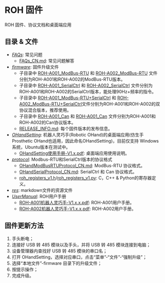 # ROH 固件

ROH 固件、协议文档和桌面端应用

## 目录 & 文件

- *[FAQs](FAQs)*: 常见问题
  - [FAQs_CN.md](FAQs/FAQs_CN.md): 常见问题解答
- *[firmware](firmware)*: 固件升级文件
  - 子目录中 [ROH-A001_ModBus-RTU](firmware/ROH-A001/ModBus-RTU) 和 [ROH-A002_ModBus-RTU](firmware/ROH-A002/ModBus-RTU) 文件分别为ROH-A001和ROH-A002的ModBus-RTU版本。
  - 子目录中 [ROH-A001_SerialCtrl](firmware/ROH-A001/SerialCtrl) 和 [ROH-A002_SerialCtrl](firmware/ROH-A002/SerialCtrl) 文件分别为ROH-A001和ROH-A002的SerialCtrl版本，能处理90Hz+频率的指令。
  - 子目录中 [ROH-A001_ModBus-RTU+SerialCtrl](firmware/ROH-A001/ModBus-RTU+SerialCtrl) 和 [ROH-A002_ModBus-RTU+SerialCtrl](firmware/ROH-A001/ModBus-RTU+SerialCtrl)文件分别为ROH-A001和ROH-A002的双协议混合版本，推荐使用。
  - 子目录中 [ROH-A001_Can](firmware/ROH-A001/Can) 和 [ROH-A001_Can](firmware/ROH-A001/Can) 文件分别为ROH-A001和ROH-A002的Can协议版本。
  - [RELEASE_INFO.md](firmware/RELEASE_INFO.md): 每个固件版本的发布信息。
- *[OHandSetting](OHandSetting)*: 机器人灵巧手(Robotic OHand)的桌面端应用(仿生手Prosthetic OHand也适用，因此命名OHandSetting)，目前仅支持 Windows 系统，Ubuntu版本在测试中。
  - [OHandSetting使用手册-V1.x.pdf](OHandSetting/OHandSetting使用手册-V1.1.pdf): 桌面端应用使用说明。
- *[protocol](protocol)*: Modbus-RTU和SerialCtrl版本的协议格式
  - [OHandModBusRTUProtocol_CN.md](protocol/OHandModBusRTUProtocol_CN.md): ModBus-RTU 协议格式。
  - [OHandSerialProtocol_CN.md](protocol/OHandSerialProtocol_CN.md): SerialCtrl 和 Can 协议格式。
  - [roh_registers_v1.h](protocol/roh_registers_v1.h)/[roh_registers_v1.py](protocol/roh_registers_v1.py): C，C++ & Python的寄存器定义。
- *[res](res)*: markdown文件的资源文件
- *[UserManual](UserManual)*: ROH用户手册
  - [ROH-A001机器人灵巧手-V1.x.x.pdf](UserManual/ROH-A001机器人灵巧手-V1.3.0.pdf): ROH-A001用户手册。
  - [ROH-A002机器人灵巧手-V1.x.x.pdf](UserManual/ROH-A002机器人灵巧手-V1.1.0.pdf): ROH-A002用户手册。

## 固件更新方法

1. 手头断电；
2. 连接好 USB 转 485 模块以及手头，并将 USB 转 485 模块连接到电脑；
3. 设备管理器内查找好 USB 转 485 模块的串口名；
4. 打开 OHandSetting，选择对应串口，点击“菜单”-“文件”-“强制升级”；
5. 选择“本地文件”-firmware 目录下的升级文件；
6. 按提示操作；
7. 完成升级。
